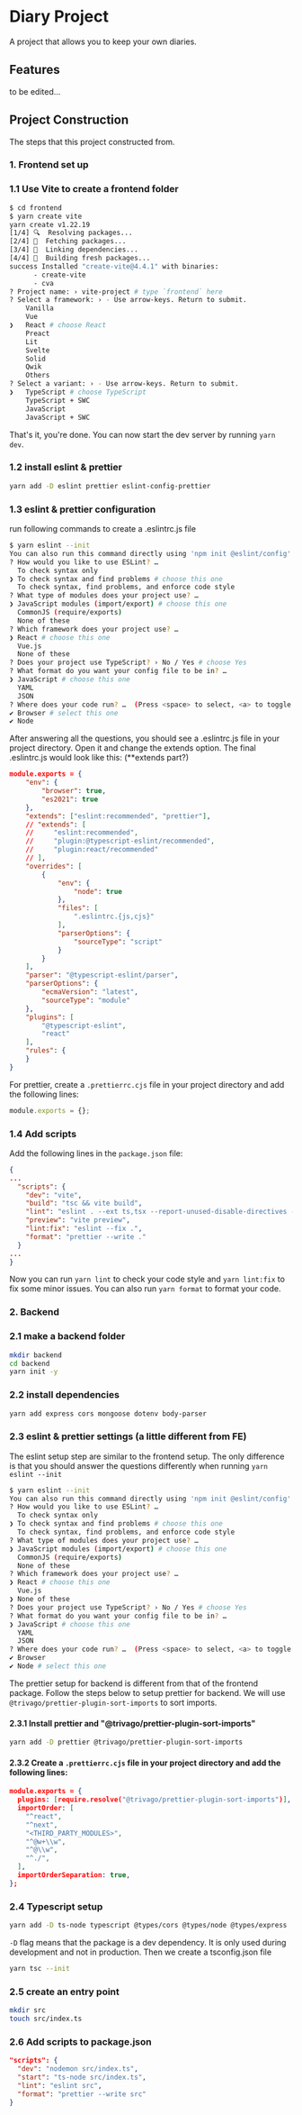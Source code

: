 # Diary Project
A project that allows you to keep your own diaries.
## Features
to be edited...

## Project Construction
The steps that this project constructed from.

### 1. Frontend set up
### 1.1 Use Vite to create a frontend folder
```bash
$ cd frontend
$ yarn create vite
yarn create v1.22.19
[1/4] 🔍  Resolving packages...
[2/4] 🚚  Fetching packages...
[3/4] 🔗  Linking dependencies...
[4/4] 🔨  Building fresh packages...
success Installed "create-vite@4.4.1" with binaries:
      - create-vite
      - cva
? Project name: › vite-project # type `frontend` here
? Select a framework: › - Use arrow-keys. Return to submit.
    Vanilla
    Vue
❯   React # choose React
    Preact
    Lit
    Svelte
    Solid
    Qwik
    Others
? Select a variant: › - Use arrow-keys. Return to submit.
❯   TypeScript # choose TypeScript
    TypeScript + SWC
    JavaScript
    JavaScript + SWC
```

That's it, you're done. You can now start the dev server by running `yarn dev`.

### 1.2 install eslint & prettier
```bash
yarn add -D eslint prettier eslint-config-prettier
```

### 1.3 eslint & prettier configuration
run following commands to create a .eslintrc.js file
```bash
$ yarn eslint --init
You can also run this command directly using 'npm init @eslint/config'.
? How would you like to use ESLint? …
  To check syntax only
❯ To check syntax and find problems # choose this one
  To check syntax, find problems, and enforce code style
? What type of modules does your project use? …
❯ JavaScript modules (import/export) # choose this one
  CommonJS (require/exports)
  None of these
? Which framework does your project use? …
❯ React # choose this one
  Vue.js
  None of these
? Does your project use TypeScript? › No / Yes # choose Yes
? What format do you want your config file to be in? …
❯ JavaScript # choose this one
  YAML
  JSON
? Where does your code run? …  (Press <space> to select, <a> to toggle all, <i> to invert selection)
✔ Browser # select this one
✔ Node
```
After answering all the questions, you should see a .eslintrc.js file in your project directory. Open it and change the extends option. The final .eslintrc.js would look like this: (**extends part?)
```json
module.exports = {
    "env": {
        "browser": true,
        "es2021": true
    },
    "extends": ["eslint:recommended", "prettier"],
    // "extends": [
    //     "eslint:recommended",
    //     "plugin:@typescript-eslint/recommended",
    //     "plugin:react/recommended"
    // ],
    "overrides": [
        {
            "env": {
                "node": true
            },
            "files": [
                ".eslintrc.{js,cjs}"
            ],
            "parserOptions": {
                "sourceType": "script"
            }
        }
    ],
    "parser": "@typescript-eslint/parser",
    "parserOptions": {
        "ecmaVersion": "latest",
        "sourceType": "module"
    },
    "plugins": [
        "@typescript-eslint",
        "react"
    ],
    "rules": {
    }
}
```
For prettier, create a `.prettierrc.cjs` file in your project directory and add the following lines:
```javascript
module.exports = {};
```

### 1.4 Add scripts
Add the following lines in the `package.json` file:
```json
{
...
  "scripts": {
    "dev": "vite",
    "build": "tsc && vite build",
    "lint": "eslint . --ext ts,tsx --report-unused-disable-directives --max-warnings 0",
    "preview": "vite preview",
    "lint:fix": "eslint --fix .",
    "format": "prettier --write ."
  }
...
}
```
Now you can run `yarn lint` to check your code style and `yarn lint:fix` to fix some minor issues. You can also run `yarn format` to format your code.


### 2. Backend
### 2.1 make a backend folder
```bash
mkdir backend
cd backend
yarn init -y
```
### 2.2 install dependencies
```bash
yarn add express cors mongoose dotenv body-parser
```

### 2.3 eslint & prettier settings (a little different from FE)
The eslint setup step are similar to the frontend setup. The only difference is that you should answer the questions differently when running `yarn eslint --init`
```bash
$ yarn eslint --init
You can also run this command directly using 'npm init @eslint/config'.
? How would you like to use ESLint? …
  To check syntax only
❯ To check syntax and find problems # choose this one
  To check syntax, find problems, and enforce code style
? What type of modules does your project use? …
❯ JavaScript modules (import/export) # choose this one
  CommonJS (require/exports)
  None of these
? Which framework does your project use? …
❯ React # choose this one
  Vue.js
❯ None of these
? Does your project use TypeScript? › No / Yes # choose Yes
? What format do you want your config file to be in? …
❯ JavaScript # choose this one
  YAML
  JSON
? Where does your code run? …  (Press <space> to select, <a> to toggle all, <i> to invert selection)
✔ Browser
✔ Node # select this one
```
The prettier setup for backend is different from that of the frontend package. Follow the steps below to setup prettier for backend. We will use `@trivago/prettier-plugin-sort-imports` to sort imports.
#### 2.3.1 Install prettier and "@trivago/prettier-plugin-sort-imports"
```bash
yarn add -D prettier @trivago/prettier-plugin-sort-imports
```
#### 2.3.2 Create a `.prettierrc.cjs` file in your project directory and add the following lines:
```json
module.exports = {
  plugins: [require.resolve("@trivago/prettier-plugin-sort-imports")],
  importOrder: [
    "^react",
    "^next",
    "<THIRD_PARTY_MODULES>",
    "^@w+\\w",
    "^@\\w",
    "^./",
  ],
  importOrderSeparation: true,
};
```
### 2.4 Typescript setup
```bash
yarn add -D ts-node typescript @types/cors @types/node @types/express
```
`-D` flag means that the package is a dev dependency. It is only used during development and not in production.
Then we create a tsconfig.json file
```bash
yarn tsc --init
```

### 2.5 create an entry point
```bash
mkdir src
touch src/index.ts
```

### 2.6 Add scripts to package.json
```json
"scripts": {
  "dev": "nodemon src/index.ts",
  "start": "ts-node src/index.ts",
  "lint": "eslint src",
  "format": "prettier --write src"
}
```
